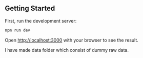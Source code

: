 ## Getting Started

First, run the development server:

```bash
npm run dev
```

Open [http://localhost:3000](http://localhost:3000) with your browser to see the result.

I have made data folder which consist of dummy raw data.